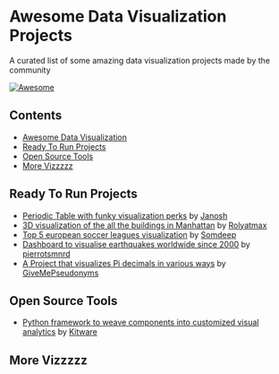 # Awesome Data Visualization Projects

A curated list of some amazing data visualization projects made by the community

[![Awesome](https://awesome.re/badge.svg)](https://awesome.re)

## Contents

- [Awesome Data Visualization](#awesome-Data-Visualization-Projects)
- [Ready To Run Projects](#Ready-To-Run-Projects)
- [Open Source Tools](#Open-Source-Tools)
- [More Vizzzzz](#More-Vizzzzz)

## Ready To Run Projects

- [Periodic Table with funky visualization perks](https://github.com/janosh/elementari) by [Janosh](https://github.com/janosh)
- [3D visualization of the all the buildings in Manhattan](https://github.com/rolyatmax/nyc-buildings) by [Rolyatmax](https://github.com/rolyatmax)
- [Top 5 european soccer leagues visualization](https://github.com/somdeep/Statball) by [Somdeep](https://github.com/somdeep)
- [Dashboard to visualise earthquakes worldwide since 2000](https://github.com/pierrotsmnrd/earthquakes) by [pierrotsmnrd](https://github.com/pierrotsmnrd)
- [A Project that visualizes Pi decimals in various ways](https://github.com/GiveMePseudonyms/PiVisualisations) by [GiveMePseudonyms](https://github.com/GiveMePseudonyms)

## Open Source Tools

- [Python framework to weave components into customized visual analytics](https://github.com/Kitware/trame) by [Kitware](https://github.com/Kitware)

## More Vizzzzz
